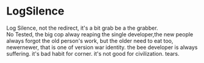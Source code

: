 # LogSilence
Log Silence, not the redirect,  it's a bit grab be a the grabber.
<br/>
No Tested, the big cop alway reaping the single developer,the new people always forgot the old person's work, but the older need to eat too, newernewer, that is one of version war identity. the bee developer is always suffering. it's bad habit for corner. it's not good for civilization. tears.

